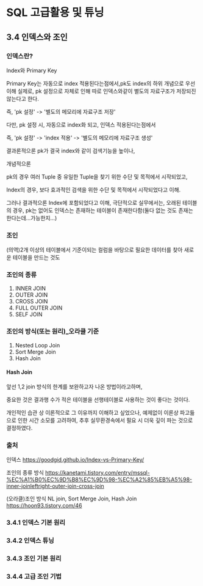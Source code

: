 # SQL 고급활용 및 튜닝

## 3.4 인덱스와 조인
### 인덱스란?
Index와 Primary Key

Primary Key는 자동으로 index 적용된다는점에서,pk도 index의 하위 개념으로 우선 이해
실제로, pk 설정으로 자체로 인해 따로 인덱스와같이 별도의 자료구조가 저장되진 않는다고 한다.

즉, 'pk 설정' -> '별도의 메모리에 자료구조 저장' <x>

다만, pk 설정 시, 자동으로 index화 되고, 인덱스 적용된다는점에서

즉, 'pk 설정' -> 'index 적용' -> '별도의 메모리에 자료구조 생성'

결과론적으론 pk가 결국 index와 같이 검색기능을 높이나, 

개념적으론

pk의 경우 여러 Tuple 중 유일한 Tuple을 찾기 위한 수단 및 목적에서 시작되었고,

Index의 경우, 보다 효과적인 검색을 위한 수단 및 목적에서 시작되었다고 이해.

그러나 결과적으론 Index에 포함되었다고 이해, 극단적으로 실무에서는, 오래된 테이블의 경우, pk는 없어도 인덱스는 존재하는 테이블이 존재한다함(둘다 없는 것도 존재는 한다는데...가능한지...)


### 조인
(의역)2개 이상의 테이블에서 기준이되는 컬럼을 바탕으로 필요한 데이터를 찾아 새로운 테이블을 만드는 것도

### 조인의 종류
1. INNER JOIN
2. OUTER JOIN
3. CROSS JOIN
4. FULL OUTER JOIN
5. SELF JOIN

### 조인의 방식(또는 원리)_오라클 기준
1. Nested Loop Join
2. Sort Merge Join
3. Hash Join

#### Hash Join
앞선 1,2 join 방식의 한계를 보완하고자 나온 방법이라고하며,

중요한 것은 결과행 수가 적은 테이블을 선행테이블로 사용하는 것이 좋다는 것이다.

개인적인 습관 상 이론적으로 그 이유까지 이해하고 싶었으나, 예제없이 이론상 파고듦으로 인한 시간 소모를 고려하여, 추후 실무환경속에서 필요 시 더욱 깊이 파는 것으로 결정하였다.

### 출처
인덱스
https://goodgid.github.io/Index-vs-Primary-Key/

조인의 종류 방식
https://kanetami.tistory.com/entry/mssql-%EC%A1%B0%EC%9D%B8%EC%9D%98-%EC%A2%85%EB%A5%98-inner-joinleftright-outer-join-cross-join

(오라클)조인 방식 NL join, Sort Merge Join, Hash Join
https://hoon93.tistory.com/46

### 3.4.1 인덱스 기본 원리
### 3.4.2 인덱스 튜닝
### 3.4.3 조인 기본 원리
### 3.4.4 고급 조인 기법

